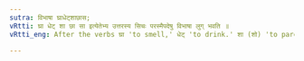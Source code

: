 ```yaml
---
sutra: विभाषा घ्राधेट्शाछास;
vRtti: घ्रा धेट् शा छा सा इत्येतेभ्य उत्तरस्य सिचः परस्मैपदेषु विभाषा लुग् भवति ॥
vRtti_eng: After the verbs घ्रा 'to smell,' धेट् 'to drink.' शा (शो) 'to pare,' छा (छो) 'to cut,' and सा (सो) 'to destroy,' there is optionally the elision of सिच्, when the _parasmaipada_ terminations are employed.

---
```

